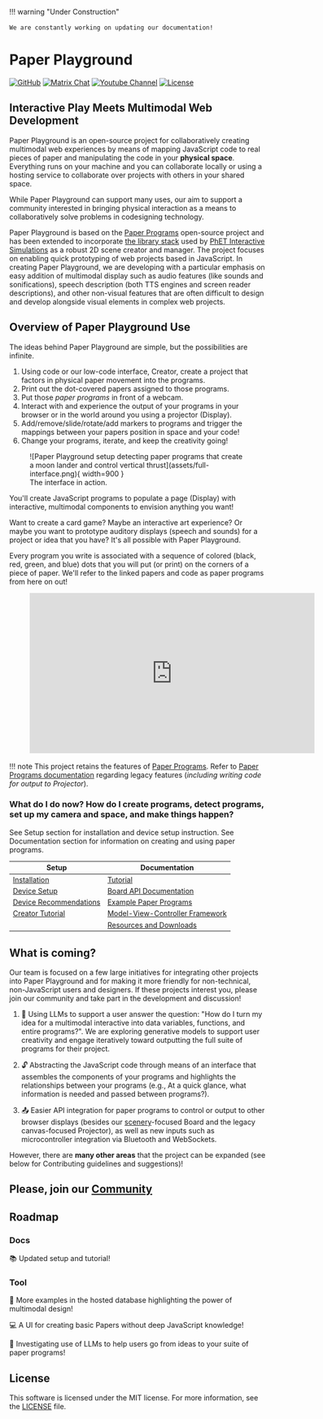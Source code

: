 <!-- https://squidfunk.github.io/mkdocs-material/reference/admonitions/#supported-types -->
!!! warning "Under Construction"

    We are constantly working on updating our documentation!
# Paper Playground

[![GitHub](https://img.shields.io/badge/github-repo-yellow?logo=github&logoColor=white)](https://www.github.com/phetsims/paper-land/)
[![Matrix Chat](https://img.shields.io/badge/matrix-chat-green?logo=matrix&logoColor=green)](https://matrix.to/#/#interactive-paper-programming:matrix.org)
[![Youtube Channel](https://img.shields.io/badge/youtube-channel-red?logo=youtube&logoColor=red)](https://www.youtube.com/@PaperPlaygroundCommunity/)
[![License](https://img.shields.io/github/license/phetsims/paper-land?color=blue)](./LICENSE)

## Interactive Play Meets Multimodal Web Development

Paper Playground is an open-source project for collaboratively creating multimodal web experiences by means of mapping JavaScript code to real pieces of paper and manipulating the code in your **physical space**. Everything runs on your machine and you can collaborate locally or using a hosting service to collaborate over projects with others in your shared space.

While Paper Playground can support many uses, our aim to support a community interested in bringing physical interaction as a means to collaboratively solve problems in codesigning technology.

Paper Playground is based on the [Paper Programs](https://paperprograms.org) open-source project and has been extended to incorporate [the library stack](https://github.com/scenerystack) used by [PhET Interactive Simulations](https://phet.colorado.edu) as a robust 2D scene creator and manager. The project focuses on enabling quick prototyping of web projects based in JavaScript. In creating Paper Playground, we are developing with a particular emphasis on easy addition of multimodal display such as audio features (like sounds and sonifications), speech description (both TTS engines and screen reader descriptions), and other non-visual features that are often difficult to design and develop alongside visual elements in complex web projects.

## Overview of Paper Playground Use

The ideas behind Paper Playground are simple, but the possibilities are infinite.

1. Using code or our low-code interface, Creator, create a project that factors in physical paper movement into the programs.
2. Print out the dot-covered papers assigned to those programs.
3. Put those *paper programs* in front of a webcam.
4. Interact with and experience the output of your programs in your browser or in the world around you using a projector (Display).
5. Add/remove/slide/rotate/add markers to programs and trigger the mappings between your papers position in space and your code!
6. Change your programs, iterate, and keep the creativity going!

<figure markdown>
  ![Paper Playground setup detecting paper programs that create a moon lander and control vertical thrust](assets/full-interface.png){ width=900 }
  <figcaption>The interface in action.</figcaption>
</figure>

You'll create JavaScript programs to populate a page (Display) with interactive, multimodal components to envision anything you want!

Want to create a card game? Maybe an interactive art experience? Or maybe you want to prototype auditory displays (speech and sounds) for a project or idea that you have? It's all possible with Paper Playground.

Every program you write is associated with a sequence of colored (black, red, green, and blue) dots that you will put (or print) on the corners of a piece of paper. We'll refer to the linked papers and code as paper programs from here on out!

<figure markdown>
<iframe width="560" height="315" src="https://www.youtube.com/embed/5-GzrdAAva8" title="YouTube video player" frameborder="0" allow="accelerometer; autoplay; clipboard-write; encrypted-media; gyroscope; picture-in-picture; web-share" allowfullscreen></iframe>
  <figcaption></figcaption>
</figure>

!!! note
    This project retains the features of [Paper Programs](https://paperprograms.org). Refer to [Paper Programs documentation](https://github.com/janpaul123/paperprograms/blob/master/docs/) regarding legacy features (*including writing code for output to Projector*).

### What do I do now? How do I create programs, detect programs, set up my camera and space, and make things happen?

See Setup section for installation and device setup instruction. See Documentation section for information on creating and using paper programs.

| Setup      | Documentation |
| ----------- | ----------- |
| [Installation](./setup/install.md)          | [Tutorial](./setup/tutorial.md)                      |
| [Device Setup](./setup/device-setup.md)     | [Board API Documentation](./use/board-api.md)      |
| [Device Recommendations](./setup/reqs.md)   | [Example Paper Programs](./use/example-program.md) |
| [Creator Tutorial](./setup/creator.md) | [Model-View-Controller Framework](./use/mvc.md)    |
|                                             | [Resources and Downloads](./use/resources.md)      |

## What is coming?

Our team is focused on a few large initiatives for integrating other projects into Paper Playground and for making it more friendly for non-technical, non-JavaScript users and designers. If these projects interest you, please join our community and take part in the development and discussion!

1. :robot: Using LLMs to support a user answer the question: "How do I turn my idea for a multimodal interactive into data variables, functions, and entire programs?". We are exploring generative models to support user creativity and engage iteratively toward outputting the full suite of programs for their project.

2. :unlock: Abstracting the JavaScript code through means of an interface that assembles the components of your programs and highlights the relationships between your programs (e.g., At a quick glance, what information is needed and passed between programs?).

3. :outbox_tray: Easier API integration for paper programs to control or output to other browser displays (besides our [scenery](https://github.com/phetsims/scenery)-focused Board and the legacy canvas-focused Projector), as well as new inputs such as microcontroller integration via Bluetooth and WebSockets.

However, there are **many other areas** that the project can be expanded (see below for Contributing guidelines and suggestions)!

## Please, join our [Community](/docs/community.md)

## Roadmap

### Docs

:books:  Updated setup and tutorial!

### Tool

:page_with_curl:  More examples in the hosted database highlighting the power of multimodal design!

:computer:  A UI for creating basic Papers without deep JavaScript knowledge!

:robot: Investigating use of LLMs to help users go from ideas to your suite of paper programs!

## License

This software is licensed under the MIT license. For more information, see the [LICENSE](https://github.com/phetsims/paper-land/blob/main/LICENSE) file.
